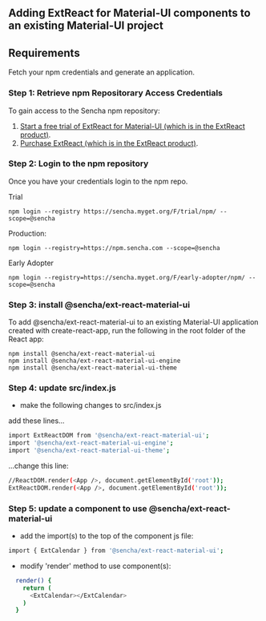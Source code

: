## Adding ExtReact for Material-UI components to an existing Material-UI project

## Requirements
Fetch your npm credentials and generate an application.

### Step 1: Retrieve npm Repositorary Access Credentials
To gain access to the Sencha npm repository:

1. [Start a free trial of ExtReact for Material-UI (which is in the ExtReact product)](https://sencha.com/products/extreact/extreact-for-material-ui/evaluate/).
2. [Purchase ExtReact (which is in the ExtReact product)](https://www.sencha.com/store/).

### Step 2: Login to the npm repository
Once you have your credentials login to the npm repo.

Trial

```
npm login --registry https://sencha.myget.org/F/trial/npm/ --scope=@sencha
```

Production:

```
npm login --registry=https://npm.sencha.com --scope=@sencha
```

Early Adopter

```
npm login --registry=https://sencha.myget.org/F/early-adopter/npm/ --scope=@sencha
```

### Step 3: install @sencha/ext-react-material-ui

To add @sencha/ext-react-material-ui to an existing Material-UI application created with create-react-app, run the following in the root folder of the React app:

```
npm install @sencha/ext-react-material-ui
npm install @sencha/ext-react-material-ui-engine
npm install @sencha/ext-react-material-ui-theme
```

### Step 4: update src/index.js

- make the following changes to src/index.js

add these lines...

```sh
import ExtReactDOM from '@sencha/ext-react-material-ui';
import '@sencha/ext-react-material-ui-engine';
import '@sencha/ext-react-material-ui-theme';
```

...change this line:

```sh
//ReactDOM.render(<App />, document.getElementById('root'));
ExtReactDOM.render(<App />, document.getElementById('root'));
```

### Step 5: update a component to use @sencha/ext-react-material-ui

- add the import(s) to the top of the component js file:

```sh
import { ExtCalendar } from '@sencha/ext-react-material-ui';
```

- modify 'render' method to use component(s):

```sh
  render() {
    return (
      <ExtCalendar></ExtCalendar>
    )
  }
```
